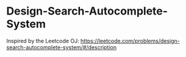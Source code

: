 # Design-Search-Autocomplete-System
Inspired by the Leetcode OJ: https://leetcode.com/problems/design-search-autocomplete-system/#/description
